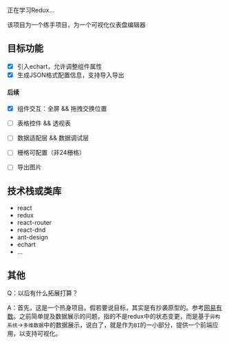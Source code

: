 正在学习Redux...

该项目为一个练手项目，为一个可视化仪表盘编辑器

## 目标功能

- [x] 引入echart，允许调整组件属性
- [x] 生成JSON格式配置信息，支持导入导出

#### 后续

- [x] 组件交互：全屏 && 拖拽交换位置

- [ ] 表格控件 && 透视表
- [ ] 数据适配层 && 数据调试层
- [ ] 栅格可配置（非24栅格）
- [ ] 导出图片

## 技术栈或类库

- react
- redux
- react-router
- react-dnd
- ant-design
- echart
- ...

## 其他

Q：以后有什么拓展打算？

A：首先，这是一个热身项目。假若要说目标，其实是有抄袭原型的。参考[网易有数](https://youdata.163.com/index/video)。之前简单提及数据展示的问题，指的不是redux中的状态变更，而是基于`异构系统`->`多维数据`中的数据展示，说白了，就是作为`BI`的一小部分，提供一个前端应用，以支持可视化。